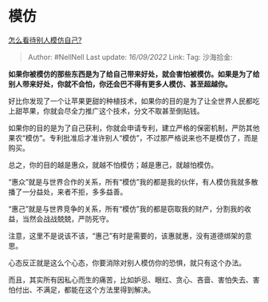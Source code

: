 # 模仿
[怎么看待别人模仿自己?](https://www.zhihu.com/question/24050526/answer/2674374898)

> Author: #NellNell
> Last update: *16/09/2022*
> Link:
> Tag:
> 沙海拾金:

**如果你被模仿的那些东西是为了给自己带来好处，就会害怕被模仿。如果是为了给别人带来好处，你就不会怕，你还会巴不得有更多人模仿、甚至超越你。**

好比你发现了一个让苹果更甜的种植技术，如果你的目的是为了让全世界人民都吃上甜苹果，你就会尽全力推广这个技术，分文不取甚至倒贴钱。

如果你的目的是为了自己获利，你就会申请专利，建立严格的保密机制，严防其他果农“模仿”。专利批准后才准许别人“模仿”，不过那严格说来也不是模仿了，而是购买。

总之，你的目的越是惠众，就越不怕模仿；越是惠己，就越怕模仿。

“惠众”就是与世界合作的关系，所有“模仿”我的都是我的伙伴，有人模仿我就多散播了一分益处，来者不拒，多多益善。

“惠己”就是与世界竞争的关系，所有“模仿”我的都是窃取我的财产，分割我的收益，当然会战战兢兢，严防死守。

注意，这里不是说该不该，“惠己”有时是需要的，该惠就惠，没有道德绑架的意思。

心态反正就是这么个心态，你要消除对别人模仿你的恐惧，就只有这个办法。

而且，其实所有因私心而生的痛苦，比如妒忌、眼红、贪心、吝啬、害怕失去、害怕付出、不满足，都能在这个方法里得到解决。
